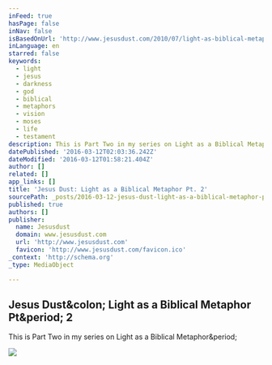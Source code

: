 ```yaml
---
inFeed: true
hasPage: false
inNav: false
isBasedOnUrl: 'http://www.jesusdust.com/2010/07/light-as-biblical-metaphor-pt-2.html'
inLanguage: en
starred: false
keywords:
  - light
  - jesus
  - darkness
  - god
  - biblical
  - metaphors
  - vision
  - moses
  - life
  - testament
description: This is Part Two in my series on Light as a Biblical Metaphor.
datePublished: '2016-03-12T02:03:36.242Z'
dateModified: '2016-03-12T01:58:21.404Z'
author: []
related: []
app_links: []
title: 'Jesus Dust: Light as a Biblical Metaphor Pt. 2'
sourcePath: _posts/2016-03-12-jesus-dust-light-as-a-biblical-metaphor-pt-2.md
published: true
authors: []
publisher:
  name: Jesusdust
  domain: www.jesusdust.com
  url: 'http://www.jesusdust.com'
  favicon: 'http://www.jesusdust.com/favicon.ico'
_context: 'http://schema.org'
_type: MediaObject

---
```

<article style=""><h1>Jesus Dust&amp;colon; Light as a Biblical Metaphor Pt&amp;period; 2</h1><p>This is Part Two in my series on Light as a Biblical Metaphor&amp;period;</p><img src="http://4.bp.blogspot.com/_-HOBnQ3kFLM/TD80cgbwESI/AAAAAAAACoI/qsYh6QkiE8M/w1200-h630-p-nu/jEh4lc.jpeg" /></article>